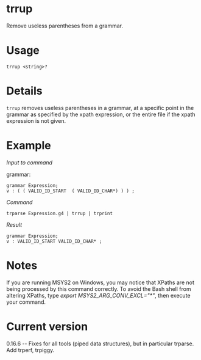 # trrup

Remove useless parentheses from a grammar.

# Usage

    trrup <string>?

# Details

`trrup` removes useless parentheses in a grammar, at a specific point
in the grammar as specified by the xpath expression, or the entire
file if the xpath expression is not given.

# Example

_Input to command_

grammar:

    grammar Expression;
    v : ( ( VALID_ID_START  ( VALID_ID_CHAR*) ) ) ;

_Command_

    trparse Expression.g4 | trrup | trprint

_Result_

    grammar Expression;
    v : VALID_ID_START VALID_ID_CHAR* ;

# Notes

If you are running MSYS2 on Windows, you may notice that XPaths are not being
processed by this command correctly. To avoid the Bash shell from altering
XPaths, type _export MSYS2_ARG_CONV_EXCL="*"_, then execute your command.

# Current version

0.16.6 -- Fixes for all tools (piped data structures), but in particular trparse. Add trperf, trpiggy.
